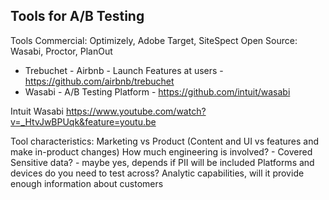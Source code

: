 ## Tools for A/B Testing

Tools
Commercial: Optimizely, Adobe Target, SiteSpect
Open Source: Wasabi, Proctor, PlanOut

* Trebuchet - Airbnb - Launch Features at users - https://github.com/airbnb/trebuchet
* Wasabi - A/B Testing Platform - https://github.com/intuit/wasabi

Intuit Wasabi
https://www.youtube.com/watch?v=_HtvJwBPUqk&feature=youtu.be

Tool characteristics:
Marketing vs Product (Content and UI vs features and make in-product changes)
How much engineering is involved? - Covered
Sensitive data? - maybe yes, depends if PII will be included
Platforms and devices do you need to test across?
Analytic capabilities, will it provide enough information about customers


